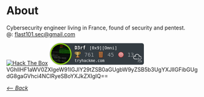 # About

Cybersecurity engineer living in France, found of security and pentest.    
@: flast101.sec@gmail.com

[<img src="http://www.hackthebox.eu/badge/image/249498" alt="Hack The Box">](https://www.hackthebox.eu/profile/249498)
[![thm_badge](sig_thm_omni.png "thm_badge")](https://tryhackme.com/p/D3rf)   
VGhlIHF1aWV0ZXIgeW91IGJlY29tZSB0aGUgbW9yZSB5b3UgYXJlIGFibGUgdG8gaGVhci4NClRyeSBoYXJkZXIgIQ==

_[<-- Back](https://flast101.github.io)_
